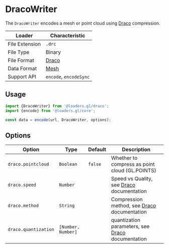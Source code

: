 # DracoWriter

The `DracoWriter` encodes a mesh or point cloud using [Draco](https://google.github.io/draco/) compression.

| Loader         | Characteristic                               |
| -------------- | -------------------------------------------- |
| File Extension | `.drc`                                       |
| File Type      | Binary                                       |
| File Format    | [Draco](https://google.github.io/draco/)     |
| Data Format    | [Mesh](docs/specifications/category-mesh.md) |
| Support API    | `encode`, `encodeSync`                       |

## Usage

```js
import {DracoWriter} from '@loaders.gl/draco';
import {encode} from '@loaders.gl/core';

const data = encode(url, DracoWriter, options);
```

## Options

| Option               | Type               | Default | Description                                                                         |
| -------------------- | ------------------ | ------- | ----------------------------------------------------------------------------------- |
| `draco.pointcloud`   | `Boolean`          | `false` | Whether to compress as point cloud (GL.POINTS)                                      |
| `draco.speed`        | `Number`           |         | Speed vs Quality, see [Draco](https://google.github.io/draco/) documentation        |
| `draco.method`       | `String`           |         | Compression method, see [Draco](https://google.github.io/draco/) documentation      |
| `draco.quantization` | `[Number, Number]` |         | quantization parameters, see [Draco](https://google.github.io/draco/) documentation |

